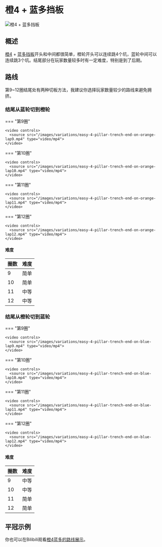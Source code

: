 # 橙4 + 蓝多挡板

![橙4 + 蓝多挡板](../images/variations/easy-4-pillar-trench.jpg)

## 概述

[橙4](../rolls/easy-4.md#橙轮) + [蓝多挡板](../rolls/pillar-trench.md)开头和中间都很简单，橙轮开头可以连续跳4个坑，蓝轮中间可以连续跳3个坑。结尾部分在玩家数量较多时有一定难度，特别是到了后期。

## 路线

第9~12圈结尾处有两种切板方法，我建议你选择玩家数量较少的路线来避免拥挤。

### 结尾从蓝轮切到橙轮

=== "第9圈"

    <video controls>
      <source src="/images/variations/easy-4-pillar-trench-end-on-orange-lap9.mp4" type="video/mp4">
    </video>

=== "第10圈"

    <video controls>
      <source src="/images/variations/easy-4-pillar-trench-end-on-orange-lap10.mp4" type="video/mp4">
    </video>

=== "第11圈"

    <video controls>
      <source src="/images/variations/easy-4-pillar-trench-end-on-orange-lap11.mp4" type="video/mp4">
    </video>

=== "第12圈"

    <video controls>
      <source src="/images/variations/easy-4-pillar-trench-end-on-orange-lap12.mp4" type="video/mp4">
    </video>

#### 难度

| 圈数 | 难度 |
| ----- | ---------- |
| 9     | 简单       |
| 10    | 简单       |
| 11    | 中等       |
| 12    | 中等       |

### 结尾从橙轮切到蓝轮

=== "第9圈"

    <video controls>
      <source src="/images/variations/easy-4-pillar-trench-end-on-blue-lap9.mp4" type="video/mp4">
    </video>

=== "第10圈"

    <video controls>
      <source src="/images/variations/easy-4-pillar-trench-end-on-blue-lap10.mp4" type="video/mp4">
    </video>

=== "第11圈"

    <video controls>
      <source src="/images/variations/easy-4-pillar-trench-end-on-blue-lap11.mp4" type="video/mp4">
    </video>

=== "第12圈"

    <video controls>
      <source src="/images/variations/easy-4-pillar-trench-end-on-blue-lap12.mp4" type="video/mp4">
    </video>

#### 难度

| 圈数 | 难度 |
| ----- | ---------- |
| 9     | 中等       |
| 10    | 中等       |
| 11    | 简单       |
| 12    | 简单       |

## 平冠示例

你也可以在Bilibili观看[橙4蓝多的路线展示](https://www.bilibili.com/video/BV1PB4y1i7fh?p=1)。
